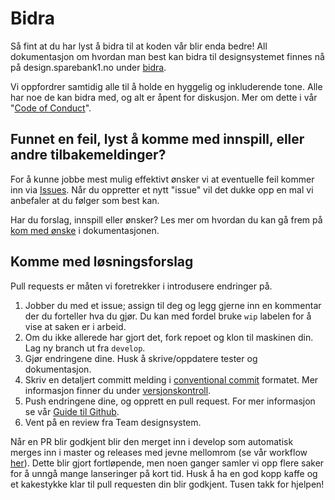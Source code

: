 # Bidra

Så fint at du har lyst å bidra til at koden vår blir enda bedre! All dokumentasjon om hvordan man best kan bidra til designsystemet finnes nå på design.sparebank1.no under [bidra](https://design.sparebank1.no/bidra/alle-kan-bidra/).

Vi oppfordrer samtidig alle til å holde en hyggelig og inkluderende tone. Alle har noe de kan bidra med, og alt er åpent for diskusjon. Mer om dette i vår "[Code of Conduct](https://github.com/SpareBank1/designsystem/blob/develop/CODE_OF_CONDUCT.md)".

## Funnet en feil, lyst å komme med innspill, eller andre tilbakemeldinger?

For å kunne jobbe mest mulig effektivt ønsker vi at eventuelle feil kommer inn via [Issues](https://github.com/SpareBank1/designsystem/issues). Når du oppretter et nytt "issue" vil det dukke opp en mal vi anbefaler at du følger som best kan.

Har du forslag, innspill eller ønsker? Les mer om hvordan du kan gå frem på [kom med ønske](https://design.sparebank1.no/bidra/kom-med-onske/) i dokumentasjonen.

## Komme med løsningsforslag

Pull requests er måten vi foretrekker i introdusere endringer på.

1. Jobber du med et issue; assign til deg og legg gjerne inn en kommentar der du forteller hva du gjør. Du kan med fordel bruke `wip` labelen for å vise at saken er i arbeid.
2. Om du ikke allerede har gjort det, fork repoet og klon til maskinen din. Lag ny branch ut fra `develop`.
3. Gjør endringene dine. Husk å skrive/oppdatere tester og dokumentasjon.
4. Skriv en detaljert committ melding i [conventional commit](https://conventionalcommits.org/) formatet. Mer informasjon finner du under [versjonskontroll](https://design.sparebank1.no/bidra/guide-til-github/#versjonskontroll).
5. Push endringene dine, og opprett en pull request. For mer informasjon se vår [Guide til Github](https://design.sparebank1.no/bidra/guide-til-github/).
6. Vent på en review fra Team designsystem.

Når en PR blir godkjent blir den merget inn i develop som automatisk merges inn i master og releases med jevne mellomrom (se vår workflow [her](https://github.com/SpareBank1/designsystem/blob/develop/.github/workflows/update-main.yml)). Dette blir gjort fortløpende, men noen ganger samler vi opp flere saker for å unngå mange lanseringer på kort tid. Husk å ha en god kopp kaffe og et kakestykke klar til pull requesten din blir godkjent. Tusen takk for hjelpen!
